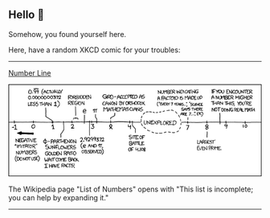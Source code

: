 ## Hello 👀

Somehow, you found yourself here.

Here, have a random XKCD comic for your troubles:

-----------------------------------

[Number Line](https://xkcd.com/899)

![Number Line](./random_comic.png)

The Wikipedia page "List of Numbers" opens with "This list is incomplete; you can help by expanding it."

-----------------------------------